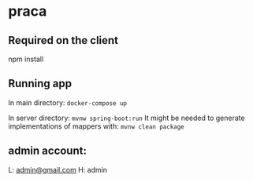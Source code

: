 # praca

## Required on the client
npm install

## Running app
In main directory: `docker-compose up`

In server directory: `mvnw spring-boot:run`
It might be needed to generate implementations of mappers with: `mvnw clean package`

## admin account:
L: admin@gmail.com
H: admin
